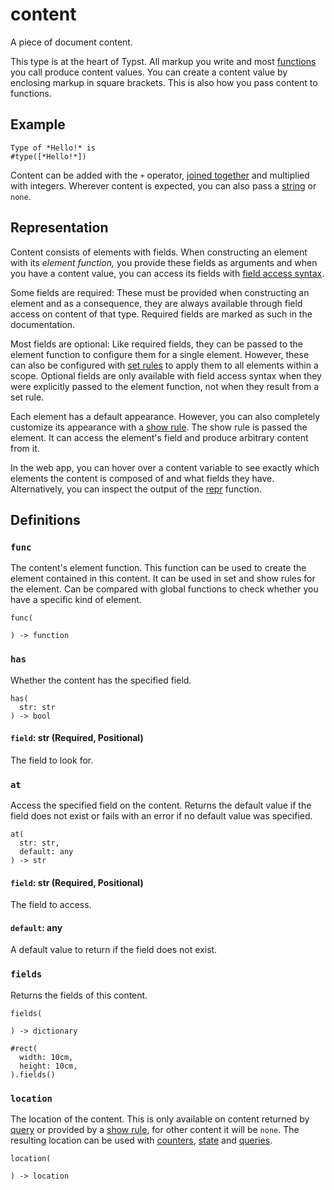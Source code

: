 # content

A piece of document content.

This type is at the heart of Typst. All markup you write and most [functions](/docs/reference/foundations/function/) you call produce content values. You can create a content value by enclosing markup in square brackets. This is also how you pass content to functions.

## Example

```typst
Type of *Hello!* is
#type([*Hello!*])
```

Content can be added with the `+` operator, [joined together](/docs/reference/scripting/#blocks) and multiplied with integers. Wherever content is expected, you can also pass a [string](/docs/reference/foundations/str/) or `none`.

## Representation

Content consists of elements with fields. When constructing an element with its *element function,* you provide these fields as arguments and when you have a content value, you can access its fields with [field access syntax](/docs/reference/scripting/#field-access).

Some fields are required: These must be provided when constructing an element and as a consequence, they are always available through field access on content of that type. Required fields are marked as such in the documentation.

Most fields are optional: Like required fields, they can be passed to the element function to configure them for a single element. However, these can also be configured with [set rules](/docs/reference/styling/#set-rules) to apply them to all elements within a scope. Optional fields are only available with field access syntax when they were explicitly passed to the element function, not when they result from a set rule.

Each element has a default appearance. However, you can also completely customize its appearance with a [show rule](/docs/reference/styling/#show-rules). The show rule is passed the element. It can access the element's field and produce arbitrary content from it.

In the web app, you can hover over a content variable to see exactly which elements the content is composed of and what fields they have. Alternatively, you can inspect the output of the [repr](/docs/reference/foundations/repr/) function.

## Definitions

### `func`

The content's element function. This function can be used to create the element contained in this content. It can be used in set and show rules for the element. Can be compared with global functions to check whether you have a specific kind of element.

```
func(
  
) -> function
```

### `has`

Whether the content has the specified field.

```
has(
  str: str
) -> bool
```

#### `field`: str (Required, Positional)

The field to look for.

### `at`

Access the specified field on the content. Returns the default value if the field does not exist or fails with an error if no default value was specified.

```
at(
  str: str,
  default: any
) -> str
```

#### `field`: str (Required, Positional)

The field to access.

#### `default`: any

A default value to return if the field does not exist.

### `fields`

Returns the fields of this content.

```
fields(
  
) -> dictionary
```

```typst
#rect(
  width: 10cm,
  height: 10cm,
).fields()
```

### `location`

The location of the content. This is only available on content returned by [query](/docs/reference/introspection/query/) or provided by a [show rule](/docs/reference/styling/#show-rules), for other content it will be `none`. The resulting location can be used with [counters](/docs/reference/introspection/counter/), [state](/docs/reference/introspection/state/) and [queries](/docs/reference/introspection/query/).

```
location(
  
) -> location
```
